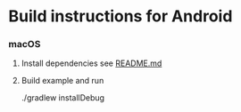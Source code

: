 # Build instructions for Android

### macOS

1. Install dependencies see [README.md](../../README.md#macOS)
2. Build example and run

    ./gradlew installDebug
